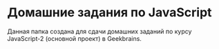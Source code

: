 # Домашние задания по JavaScript

Данная папка создана для сдачи домашних заданий по курсу JavaScript-2 (основной проект) в Geekbrains.
